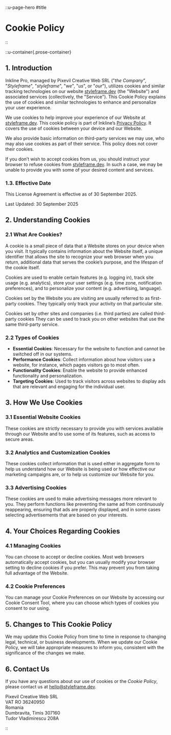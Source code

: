 ::u-page-hero
#title
# Cookie Policy
::

::u-container{.prose-container}


## 1. Introduction

Inkline Pro, managed by Pixevil Creative Web SRL ("_the Company_", "_Styleframe_", "_styleframe_", "_we_", "_us_", or "_our_"), utilizes cookies and similar tracking technologies on our website [styleframe.dev](https://styleframe.dev) (the "Website") and associated services (collectively, the "Service"). This Cookie Policy explains the use of cookies and similar technologies to enhance and personalize your user experience.

We use cookies to help improve your experience of our Website at [styleframe.dev](https://styleframe.dev). This cookie policy is part of Inkline’s [Privacy Policy](/privacy). It covers the use of cookies between your device and our Website.

We also provide basic information on third-party services we may use, who may also use cookies as part of their service. This policy does not cover their cookies.

If you don’t wish to accept cookies from us, you should instruct your browser to refuse cookies from [styleframe.dev](https://styleframe.dev). In such a case, we may be unable to provide you with some of your desired content and services.

### 1.3. Effective Date

This License Agreement is effective as of 30 September 2025.

Last Updated: 30 September 2025

## 2. Understanding Cookies

### 2.1 What Are Cookies?

A cookie is a small piece of data that a Website stores on your device when you visit. It typically contains information about the Website itself, a unique identifier that allows the site to recognize your web browser when you return, additional data that serves the cookie’s purpose, and the lifespan of the cookie itself.

Cookies are used to enable certain features (e.g. logging in), track site usage (e.g. analytics), store your user settings (e.g. time zone, notification preferences), and to personalize your content (e.g. advertising, language).

Cookies set by the Website you are visiting are usually referred to as first-party cookies. They typically only track your activity on that particular site.

Cookies set by other sites and companies (i.e. third parties) are called third-party cookies They can be used to track you on other websites that use the same third-party service.

### 2.2 Types of Cookies

- **Essential Cookies**: Necessary for the website to function and cannot be switched off in our systems.
- **Performance Cookies**: Collect information about how visitors use a website, for instance, which pages visitors go to most often.
- **Functionality Cookies**: Enable the website to provide enhanced functionality and personalization.
- **Targeting Cookies**: Used to track visitors across websites to display ads that are relevant and engaging for the individual user.

## 3. How We Use Cookies

### 3.1 Essential Website Cookies

These cookies are strictly necessary to provide you with services available through our Website and to use some of its features, such as access to secure areas.

### 3.2 Analytics and Customization Cookies

These cookies collect information that is used either in aggregate form to help us understand how our Website is being used or how effective our marketing campaigns are, or to help us customize our Website for you.

### 3.3 Advertising Cookies

These cookies are used to make advertising messages more relevant to you. They perform functions like preventing the same ad from continuously reappearing, ensuring that ads are properly displayed, and in some cases selecting advertisements that are based on your interests.

## 4. Your Choices Regarding Cookies

### 4.1 Managing Cookies

You can choose to accept or decline cookies. Most web browsers automatically accept cookies, but you can usually modify your browser setting to decline cookies if you prefer. This may prevent you from taking full advantage of the Website.

### 4.2 Cookie Preferences

You can manage your Cookie Preferences on our Website by accessing our Cookie Consent Tool, where you can choose which types of cookies you consent to our using.

## 5. Changes to This Cookie Policy

We may update this Cookie Policy from time to time in response to changing legal, technical, or business developments. When we update our Cookie Policy, we will take appropriate measures to inform you, consistent with the significance of the changes we make.

## 6. Contact Us

If you have any questions about our use of cookies or the _Cookie Policy_, please contact us at [hello@styleframe.dev](mailto:hello@styleframe.dev).

Pixevil Creative Web SRL<br/>
VAT RO 36240950<br/>
Romania<br/>
Dumbravita, Timis 307160<br/>
Tudor Vladimirescu 208A<br/>

::
